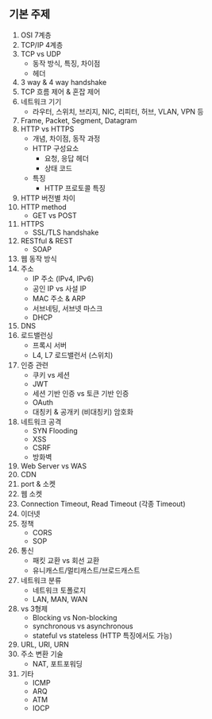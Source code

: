 ## 기본 주제
1. OSI 7계층 
2. TCP/IP 4계층
3. TCP vs UDP
    - 동작 방식, 특징, 차이점
    - 헤더
4. 3 way & 4 way handshake
5. TCP 흐름 제어 & 혼잡 제어
6. 네트워크 기기
    - 라우터, 스위치, 브리지, NIC, 리피터, 허브, VLAN, VPN 등
7. Frame, Packet, Segment, Datagram
8. HTTP vs HTTPS
    - 개념, 차이점, 동작 과정
    - HTTP 구성요소
        - 요청, 응답 헤더
        - 상태 코드
    - 특징
        - HTTP 프로토콜 특징
9. HTTP 버전별 차이
10. HTTP method
    - GET vs POST
11. HTTPS
    - SSL/TLS handshake
12. RESTful & REST
    - SOAP
13. 웹 동작 방식
14. 주소
    - IP 주소 (IPv4, IPv6)
    - 공인 IP vs 사설 IP
    - MAC 주소 & ARP
    - 서브네팅, 서브넷 마스크
    - DHCP
15. DNS
16. 로드밸런싱
    - 프록시 서버
    - L4, L7 로드밸런서 (스위치)
17. 인증 관련
    - 쿠키 vs 세션
    - JWT
    - 세션 기반 인증 vs 토큰 기반 인증
    - OAuth
    - 대칭키 & 공개키 (비대칭키) 암호화
18. 네트워크 공격
    - SYN Flooding
    - XSS
    - CSRF
    - 방화벽
19. Web Server vs WAS
20. CDN
21. port & 소켓
22. 웹 소켓
23. Connection Timeout, Read Timeout (각종 Timeout)
24. 이더넷
25. 정책
    - CORS
    - SOP
26. 통신
    - 패킷 교환 vs 회선 교환
    - 유니캐스트/멀티캐스트/브로드캐스트
27. 네트워크 분류
    - 네트워크 토폴로지
    - LAN, MAN, WAN
28. vs 3형제
    - Blocking vs Non-blocking
    - synchronous vs asynchronous
    - stateful vs stateless (HTTP 특징에서도 가능)
29. URL, URI, URN
30. 주소 변환 기술
    - NAT, 포트포워딩
31. 기타 
    - ICMP
    - ARQ
    - ATM
    - IOCP
